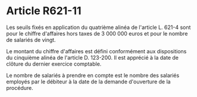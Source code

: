 # Article R621-11

<p>Les seuils fixés en application du quatrième alinéa de l'article L. 621-4 sont pour le chiffre d'affaires hors taxes de 3 000 000 euros et pour le nombre de salariés de vingt.</p><p>Le montant du chiffre d'affaires est défini conformément aux dispositions du cinquième alinéa de l'article D. 123-200. Il est apprécié à la date de clôture du dernier exercice comptable.</p><p>Le nombre de salariés à prendre en compte est le nombre des salariés employés par le débiteur à la date de la demande d'ouverture de la procédure.</p>